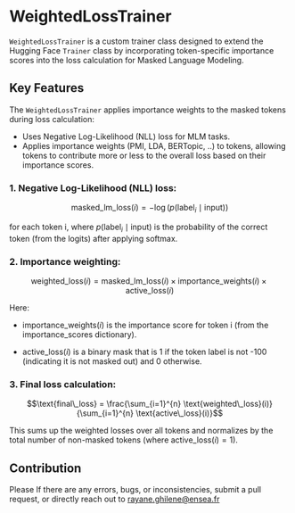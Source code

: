 
# WeightedLossTrainer

`WeightedLossTrainer` is a custom trainer class designed to extend the Hugging Face `Trainer` class by incorporating token-specific importance scores into the loss calculation for Masked Language Modeling.

## Key Features

The `WeightedLossTrainer` applies importance weights to the masked tokens during loss calculation:
- Uses Negative Log-Likelihood (NLL) loss for MLM tasks.
- Applies importance weights (PMI, LDA, BERTopic, ..) to tokens, allowing tokens to contribute more or less to the overall loss based on their importance scores.


### 1.	Negative Log-Likelihood (NLL) loss:

```math
\text{masked\_lm\_loss}(i) = - \log(p(\text{label}_i \mid \text{input}))
```

for each token i, where  $`p(\text{label}_i \mid \text{input})`$  is the probability of the correct token (from the logits) after applying softmax.

### 2.	Importance weighting:

```math
\text{weighted\_loss}(i) = \text{masked\_lm\_loss}(i) \times \text{importance\_weights}(i) \times \text{active\_loss}(i)
```

Here:
* $`\text{importance\_weights}(i)`$  is the importance score for token i (from the importance_scores dictionary).

*  $`\text{active\_loss}(i)`$  is a binary mask that is 1 if the token label is not -100 (indicating it is not masked out) and 0 otherwise.

### 3.	Final loss calculation:

```math
\text{final\_loss} = \frac{\sum_{i=1}^{n} \text{weighted\_loss}(i)}{\sum_{i=1}^{n} \text{active\_loss}(i)}
```

This sums up the weighted losses over all tokens and normalizes by the total number of non-masked tokens (where  $`\text{active\_loss}(i)=1`$).

## Contribution

Please If there are any errors, bugs, or inconsistencies, submit a pull request, or directly reach out to rayane.ghilene@ensea.fr